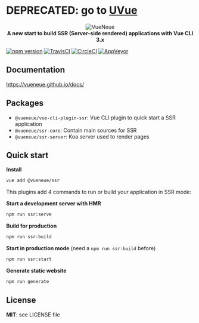 # DEPRECATED: go to [UVue](https://universal-vue.github.io/docs/)

<p align="center">
  <img src="https://s3.eu-west-2.amazonaws.com/yabab/vueneue.png" alt="VueNeue">
  <br>
  <strong>A new start to build SSR (Server-side rendered) applications with Vue CLI 3.x</strong>
</p>

[![npm version](https://badge.fury.io/js/%40vueneue%2Fvue-cli-plugin-ssr.svg)](https://badge.fury.io/js/%40vueneue%2Fvue-cli-plugin-ssr)
[![TravisCI](https://travis-ci.org/vueneue/vueneue.svg?branch=master)](https://travis-ci.org/vueneue/vueneue)
[![CircleCI](https://circleci.com/gh/vueneue/vueneue/tree/master.svg?style=shield)](https://circleci.com/gh/vueneue/vueneue)
[![AppVeyor](https://ci.appveyor.com/api/projects/status/99ekpjp0nrgnpkwu/branch/master?svg=true)](https://ci.appveyor.com/project/chymz/vueneue/branch/master)

## Documentation

https://vueneue.github.io/docs/

## Packages

- `@vueneue/vue-cli-plugin-ssr`: Vue CLI plugin to quick start a SSR application
- `@vueneue/ssr-core`: Contain main sources for SSR
- `@vueneue/ssr-server`: Koa server used to render pages

## Quick start

**Install**

```bash
vue add @vueneue/ssr
```

This plugins add 4 commands to run or build your application in SSR mode:

**Start a development server with HMR**

```bash
npm run ssr:serve
```

**Build for production**

```bash
npm run ssr:build
```

**Start in production mode** (need a `npm run ssr:build` before)

```bash
npm run ssr:start
```

**Generate static website**

```bash
npm run generate
```

## License

**MIT**: see LICENSE file
